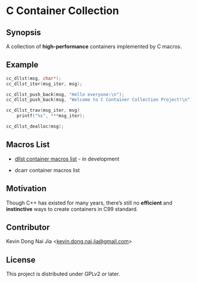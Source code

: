 # C Container Collection

## Synopsis

A collection of **high-performance** containers implemented by C macros.

## Example

```C
cc_dllst(msg, char*);
cc_dllst_iter(msg_iter, msg);

cc_dllst_push_back(msg, "Hello everyone:\n");
cc_dllst_push_back(msg, "Welcome to C Container Collection Project!\n");

cc_dllst_trav(msg_iter, msg)
    printf("%s", ***msg_iter);

cc_dllst_dealloc(msg);
```

## Macros List

* [dllst container macros list](http://people.cs.nctu.edu.tw/~dongnj/C-Container-Collection/doc/macros%20list.html) - in development

* dcarr container macros list

## Motivation

Though C++ has existed for many years, there’s still no **efficient** and **instinctive** ways to create containers in C99 standard.

## Contributor

Kevin Dong Nai Jia <<kevin.dong.nai.jia@gmail.com>>

## License

This project is distributed under GPLv2 or later.
